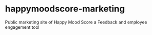 # happymoodscore-marketing
Public marketing site of Happy Mood Score a Feedback and employee engagement tool
